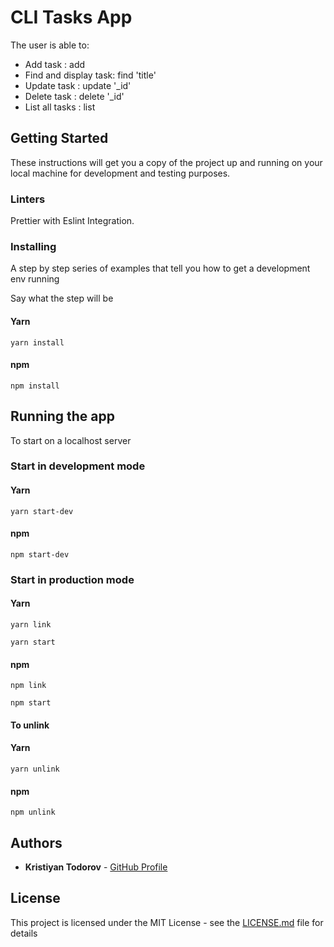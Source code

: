 # CLI Tasks App

The user is able to:
* Add task : add
* Find and display task: find 'title'
* Update task : update '_id'
* Delete task : delete '_id'
* List all tasks : list


## Getting Started


These instructions will get you a copy of the project up and running on your local machine for development and testing purposes.


### Linters

Prettier with Eslint Integration.


### Installing

A step by step series of examples that tell you how to get a development env running

Say what the step will be

#### Yarn

```
yarn install
```

#### npm

```
npm install
```

## Running the app

To start on a localhost server

### Start in development mode
#### Yarn

```
yarn start-dev
```

#### npm

```
npm start-dev
```

### Start in production mode
#### Yarn

```
yarn link

yarn start
```

#### npm

```
npm link

npm start
```
#### To unlink

#### Yarn

```
yarn unlink
```

#### npm

```
npm unlink
```

## Authors

- **Kristiyan Todorov** - [GitHub Profile](https://github.com/krisScript)

## License

This project is licensed under the MIT License - see the [LICENSE.md](LICENSE.md) file for details
